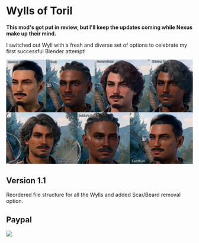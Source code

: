 # Wylls of Toril
**This mod's got put in review, but I'll keep the updates coming while Nexus make up their mind.**

I switched out Wyll with a fresh and diverse set of options to celebrate my first successful Blender attempt!

<img src="./images/ApLogo2.jpg" width="800">

## Version 1.1
Reordered file structure for all the Wylls and added Scar/Beard removal option.

## Paypal

[<img src="https://www.paypalobjects.com/en_GB/i/btn/btn_donate_LG.gif">](https://www.paypal.com/donate/?hosted_button_id=NVQCSZ8KVJFFU)
